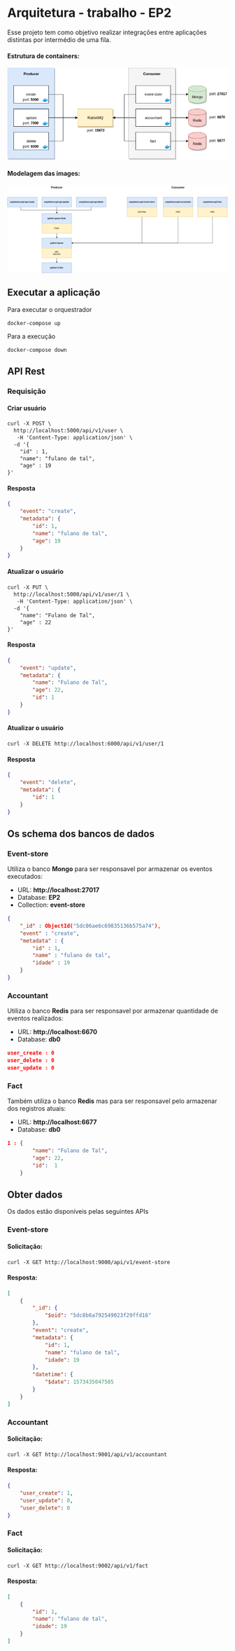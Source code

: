 # Arquitetura - trabalho - EP2 

Esse projeto tem como objetivo realizar integrações entre aplicações distintas por intermédio de uma fila.

#### Estrutura de containers:  

![](/ep2.png)


#### Modelagem das images:
![](/ep2-container.png)


## Executar a aplicação 

Para executar o orquestrador 

```
docker-compose up
```

Para a execução

```
docker-compose down
```

## API Rest

### Requisição

#### Criar usuário

```curl
curl -X POST \
  http://localhost:5000/api/v1/user \
   -H 'Content-Type: application/json' \
  -d '{
	"id" : 1,
	"name": "fulano de tal",
	"age" : 19
}'
```

#### Resposta

```json
{
    "event": "create",
    "metadata": {
        "id": 1,
        "name": "fulano de tal",
        "age": 19
    }
}
```

#### Atualizar o usuário

```curl
curl -X PUT \
  http://localhost:5000/api/v1/user/1 \
   -H 'Content-Type: application/json' \
  -d '{
	"name": "Fulano de Tal",
	"age" : 22
}'
```

#### Resposta

```json
{
    "event": "update",
    "metadata": {
        "name": "Fulano de Tal",
        "age": 22,
        "id": 1
    }
}
```

#### Atualizar o usuário

```curl
curl -X DELETE http://localhost:6000/api/v1/user/1 
```

#### Resposta

```json
{
    "event": "delete",
    "metadata": {
        "id": 1
    }
}
```

## Os schema dos bancos de dados

### Event-store
Utiliza o banco **Mongo** para ser responsavel por armazenar os eventos executados:
* URL: **http://localhost:27017**
* Database: **EP2**
* Collection: **event-store**

```json
{
    "_id" : ObjectId("5dc06ae6c69835136b575a74"),
    "event" : "create",
    "metadata" : {
        "id" : 1,
        "name" : "fulano de tal",
        "idade" : 19
    }
}
```

### Accountant
Utiliza o banco **Redis** para ser responsavel por armazenar quantidade de eventos realizados:

* URL: **http://localhost:6670**
* Database: **db0**

```json
user_create : 0
user_delete : 0
user_update : 0
```

### Fact
Também utiliza o banco **Redis** mas para ser responsavel pelo armazenar dos registros atuais: 
* URL: **http://localhost:6677**
* Database: **db0**

```json
1 : {
        "name": "Fulano de Tal",
        "age": 22,
        "id":  1
    }
```

## Obter dados 
Os dados estão disponíveis pelas seguintes APIs 

### Event-store

#### Solicitação:

```curl
curl -X GET http://localhost:9000/api/v1/event-store

```

#### Resposta:

``` json
[
    {
        "_id": {
            "$oid": "5dc8b6a792549023f29ffd16"
        },
        "event": "create",
        "metadata": {
            "id": 1,
            "name": "fulano de tal",
            "idade": 19
        },
        "datetime": {
            "$date": 1573435047585
        }
    }
]
```

### Accountant

#### Solicitação:

```curl
curl -X GET http://localhost:9001/api/v1/accountant

```
#### Resposta:

``` json
{
    "user_create": 1,
    "user_update": 0,
    "user_delete": 0
}
```

### Fact

#### Solicitação:

```curl
curl -X GET http://localhost:9002/api/v1/fact

```

#### Resposta:

``` json
[
    {
        "id": 1,
        "name": "fulano de tal",
        "idade": 19
    }
]
```